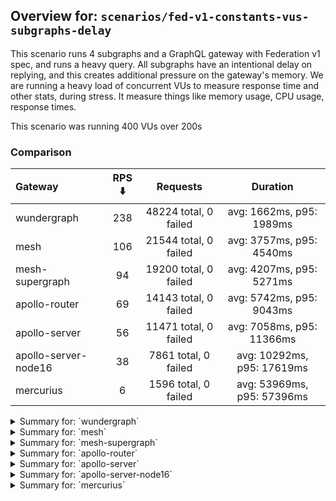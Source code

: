 ## Overview for: `scenarios/fed-v1-constants-vus-subgraphs-delay`


This scenario runs 4 subgraphs and a GraphQL gateway with Federation v1 spec, and runs a heavy query. All subgraphs have an intentional delay on replying, and this creates additional pressure on the gateway's memory. We are running a heavy load of concurrent VUs to measure response time and other stats, during stress. It measure things like memory usage, CPU usage, response times.


This scenario was running 400 VUs over 200s


### Comparison


| Gateway              | RPS ⬇️ |       Requests        |          Duration          |
| :------------------- | :----: | :-------------------: | :------------------------: |
| wundergraph          |  238   | 48224 total, 0 failed |  avg: 1662ms, p95: 1989ms  |
| mesh                 |  106   | 21544 total, 0 failed |  avg: 3757ms, p95: 4540ms  |
| mesh-supergraph      |   94   | 19200 total, 0 failed |  avg: 4207ms, p95: 5271ms  |
| apollo-router        |   69   | 14143 total, 0 failed |  avg: 5742ms, p95: 9043ms  |
| apollo-server        |   56   | 11471 total, 0 failed | avg: 7058ms, p95: 11366ms  |
| apollo-server-node16 |   38   | 7861 total, 0 failed  | avg: 10292ms, p95: 17619ms |
| mercurius            |   6    | 1596 total, 0 failed  | avg: 53969ms, p95: 57396ms |



<details>
  <summary>Summary for: `wundergraph`</summary>

  **K6 Output**




```
     ✓ response code was 200
     ✓ no graphql errors
     ✓ valid response structure

     checks.........................: 100.00% ✓ 144672     ✗ 0    
     data_received..................: 240 MB  1.2 MB/s
     data_sent......................: 57 MB   283 kB/s
     http_req_blocked...............: avg=409.73µs min=1.2µs    med=2.6µs  max=107.78ms p(90)=3.8µs    p(95)=4.5µs   
     http_req_connecting............: avg=396.65µs min=0s       med=0s     max=105.91ms p(90)=0s       p(95)=0s      
     http_req_duration..............: avg=1.66s    min=985.42ms med=1.65s  max=2.65s    p(90)=1.88s    p(95)=1.98s   
       { expected_response:true }...: avg=1.66s    min=985.42ms med=1.65s  max=2.65s    p(90)=1.88s    p(95)=1.98s   
   ✓ http_req_failed................: 0.00%   ✓ 0          ✗ 48224
     http_req_receiving.............: avg=904.14µs min=17µs     med=38.7µs max=474.55ms p(90)=288.72µs p(95)=516.81µs
     http_req_sending...............: avg=636.61µs min=7µs      med=14µs   max=344.89ms p(90)=32.7µs   p(95)=143.68µs
     http_req_tls_handshaking.......: avg=0s       min=0s       med=0s     max=0s       p(90)=0s       p(95)=0s      
     http_req_waiting...............: avg=1.66s    min=985.2ms  med=1.65s  max=2.65s    p(90)=1.88s    p(95)=1.98s   
     http_reqs......................: 48224   238.786071/s
     iteration_duration.............: avg=1.66s    min=986.7ms  med=1.66s  max=2.7s     p(90)=1.89s    p(95)=1.99s   
     iterations.....................: 48224   238.786071/s
     vus............................: 32      min=32       max=400
     vus_max........................: 400     min=400      max=400
```


**Performance Overview**


<img src="https://imagedelivery.net/KYe9TScr4TldYHA48pczVg/68f367fd-4959-4d27-11a8-daccc5ec9f00/public" alt="Performance Overview" />


**HTTP Overview**


<img src="https://imagedelivery.net/KYe9TScr4TldYHA48pczVg/359851dc-c5de-44b3-4ff7-bc2955af6100/public" alt="HTTP Overview" />


  </details>

<details>
  <summary>Summary for: `mesh`</summary>

  **K6 Output**




```
     ✓ response code was 200
     ✗ no graphql errors
      ↳  99% — ✓ 21543 / ✗ 1
     ✗ valid response structure
      ↳  99% — ✓ 21543 / ✗ 1

     checks.........................: 99.99% ✓ 64630      ✗ 2    
     data_received..................: 108 MB 531 kB/s
     data_sent......................: 26 MB  126 kB/s
     http_req_blocked...............: avg=1.81ms   min=900ns  med=2.1µs  max=179.8ms  p(90)=3.1µs  p(95)=3.8µs 
     http_req_connecting............: avg=1.79ms   min=0s     med=0s     max=167.83ms p(90)=0s     p(95)=0s    
     http_req_duration..............: avg=3.75s    min=2.64s  med=3.67s  max=7.99s    p(90)=4.11s  p(95)=4.53s 
       { expected_response:true }...: avg=3.75s    min=2.64s  med=3.67s  max=7.99s    p(90)=4.11s  p(95)=4.53s 
   ✓ http_req_failed................: 0.00%  ✓ 0          ✗ 21544
     http_req_receiving.............: avg=56.83µs  min=15.5µs med=42.1µs max=39.96ms  p(90)=64.3µs p(95)=72.7µs
     http_req_sending...............: avg=344.65µs min=6.7µs  med=12.4µs max=136.08ms p(90)=26.1µs p(95)=30.4µs
     http_req_tls_handshaking.......: avg=0s       min=0s     med=0s     max=0s       p(90)=0s     p(95)=0s    
     http_req_waiting...............: avg=3.75s    min=2.64s  med=3.67s  max=7.98s    p(90)=4.11s  p(95)=4.53s 
     http_reqs......................: 21544  106.134686/s
     iteration_duration.............: avg=3.75s    min=2.64s  med=3.68s  max=8.14s    p(90)=4.11s  p(95)=4.54s 
     iterations.....................: 21544  106.134686/s
     vus............................: 106    min=106      max=400
     vus_max........................: 400    min=400      max=400
```


**Performance Overview**


<img src="https://imagedelivery.net/KYe9TScr4TldYHA48pczVg/82cd5b93-bc85-4c29-3ebe-43500d272a00/public" alt="Performance Overview" />


**HTTP Overview**


<img src="https://imagedelivery.net/KYe9TScr4TldYHA48pczVg/905a4bde-88aa-4119-3c5f-f23e280b1000/public" alt="HTTP Overview" />


  </details>

<details>
  <summary>Summary for: `mesh-supergraph`</summary>

  **K6 Output**




```
     ✓ response code was 200
     ✗ no graphql errors
      ↳  99% — ✓ 19197 / ✗ 3
     ✗ valid response structure
      ↳  0% — ✓ 0 / ✗ 19200

     checks.........................: 66.66% ✓ 38397     ✗ 19203
     data_received..................: 97 MB  478 kB/s
     data_sent......................: 23 MB  113 kB/s
     http_req_blocked...............: avg=951.91µs min=1.3µs  med=2.4µs  max=116.18ms p(90)=4µs    p(95)=5.4µs 
     http_req_connecting............: avg=923.77µs min=0s     med=0s     max=74.68ms  p(90)=0s     p(95)=0s    
     http_req_duration..............: avg=4.2s     min=3.07s  med=4.1s   max=8.5s     p(90)=4.58s  p(95)=5.27s 
       { expected_response:true }...: avg=4.2s     min=3.07s  med=4.1s   max=8.5s     p(90)=4.58s  p(95)=5.27s 
   ✓ http_req_failed................: 0.00%  ✓ 0         ✗ 19200
     http_req_receiving.............: avg=75.41µs  min=22.8µs med=56.6µs max=23.73ms  p(90)=80.4µs p(95)=90.4µs
     http_req_sending...............: avg=120.64µs min=7.6µs  med=13.7µs max=115.04ms p(90)=26.4µs p(95)=34µs  
     http_req_tls_handshaking.......: avg=0s       min=0s     med=0s     max=0s       p(90)=0s     p(95)=0s    
     http_req_waiting...............: avg=4.2s     min=3.07s  med=4.1s   max=8.5s     p(90)=4.58s  p(95)=5.27s 
     http_reqs......................: 19200  94.846842/s
     iteration_duration.............: avg=4.2s     min=3.07s  med=4.1s   max=8.56s    p(90)=4.58s  p(95)=5.27s 
     iterations.....................: 19200  94.846842/s
     vus............................: 328    min=328     max=400
     vus_max........................: 400    min=400     max=400
```


**Performance Overview**


<img src="https://imagedelivery.net/KYe9TScr4TldYHA48pczVg/a8988f36-f07b-456d-b476-05de424e9800/public" alt="Performance Overview" />


**HTTP Overview**


<img src="https://imagedelivery.net/KYe9TScr4TldYHA48pczVg/df01d393-b42d-4dd8-551e-f041478cf600/public" alt="HTTP Overview" />


  </details>

<details>
  <summary>Summary for: `apollo-router`</summary>

  **K6 Output**




```
     ✓ response code was 200
     ✗ no graphql errors
      ↳  99% — ✓ 14083 / ✗ 60
     ✗ valid response structure
      ↳  99% — ✓ 14083 / ✗ 60

     checks.........................: 99.71% ✓ 42309     ✗ 120  
     data_received..................: 70 MB  345 kB/s
     data_sent......................: 17 MB  82 kB/s
     http_req_blocked...............: avg=2.98ms   min=1.4µs  med=3µs    max=217.41ms p(90)=5µs     p(95)=22.3µs  
     http_req_connecting............: avg=2.93ms   min=0s     med=0s     max=215.5ms  p(90)=0s      p(95)=0s      
     http_req_duration..............: avg=5.74s    min=2.53s  med=5.36s  max=13.87s   p(90)=7.71s   p(95)=9.04s   
       { expected_response:true }...: avg=5.74s    min=2.53s  med=5.36s  max=13.87s   p(90)=7.71s   p(95)=9.04s   
   ✓ http_req_failed................: 0.00%  ✓ 0         ✗ 14143
     http_req_receiving.............: avg=182.5µs  min=26.4µs med=65µs   max=70ms     p(90)=114.5µs p(95)=151.9µs 
     http_req_sending...............: avg=715.25µs min=9.4µs  med=17.8µs max=135.26ms p(90)=49.4µs  p(95)=127.77µs
     http_req_tls_handshaking.......: avg=0s       min=0s     med=0s     max=0s       p(90)=0s      p(95)=0s      
     http_req_waiting...............: avg=5.74s    min=2.53s  med=5.36s  max=13.87s   p(90)=7.71s   p(95)=9.04s   
     http_reqs......................: 14143  69.255794/s
     iteration_duration.............: avg=5.74s    min=2.53s  med=5.36s  max=13.87s   p(90)=7.71s   p(95)=9.05s   
     iterations.....................: 14143  69.255794/s
     vus............................: 94     min=94      max=400
     vus_max........................: 400    min=400     max=400
```


**Performance Overview**


<img src="https://imagedelivery.net/KYe9TScr4TldYHA48pczVg/4a0e6f87-d8cb-44e9-3a1f-8ee65fde7200/public" alt="Performance Overview" />


**HTTP Overview**


<img src="https://imagedelivery.net/KYe9TScr4TldYHA48pczVg/d3e25be7-6f1f-44b1-11e2-8a89d78c3a00/public" alt="HTTP Overview" />


  </details>

<details>
  <summary>Summary for: `apollo-server`</summary>

  **K6 Output**




```
     ✓ response code was 200
     ✗ no graphql errors
      ↳  81% — ✓ 9331 / ✗ 2140
     ✗ valid response structure
      ↳  81% — ✓ 9331 / ✗ 2140

     checks.........................: 87.56% ✓ 30133     ✗ 4280 
     data_received..................: 56 MB  272 kB/s
     data_sent......................: 14 MB  67 kB/s
     http_req_blocked...............: avg=3.62ms  min=1.2µs  med=2.6µs   max=179.09ms p(90)=4.5µs   p(95)=16µs    
     http_req_connecting............: avg=3.51ms  min=0s     med=0s      max=158.42ms p(90)=0s      p(95)=0s      
     http_req_duration..............: avg=7.05s   min=1.1s   med=6.69s   max=14.67s   p(90)=10.3s   p(95)=11.36s  
       { expected_response:true }...: avg=7.05s   min=1.1s   med=6.69s   max=14.67s   p(90)=10.3s   p(95)=11.36s  
   ✓ http_req_failed................: 0.00%  ✓ 0         ✗ 11471
     http_req_receiving.............: avg=74.79µs min=24.2µs med=60.19µs max=34.75ms  p(90)=94.79µs p(95)=107.1µs 
     http_req_sending...............: avg=691.7µs min=7.4µs  med=15µs    max=55.36ms  p(90)=31.6µs  p(95)=100.74µs
     http_req_tls_handshaking.......: avg=0s      min=0s     med=0s      max=0s       p(90)=0s      p(95)=0s      
     http_req_waiting...............: avg=7.05s   min=1.1s   med=6.69s   max=14.67s   p(90)=10.3s   p(95)=11.34s  
     http_reqs......................: 11471  56.163694/s
     iteration_duration.............: avg=7.06s   min=1.1s   med=6.69s   max=14.67s   p(90)=10.31s  p(95)=11.44s  
     iterations.....................: 11471  56.163694/s
     vus............................: 128    min=128     max=400
     vus_max........................: 400    min=400     max=400
```


**Performance Overview**


<img src="https://imagedelivery.net/KYe9TScr4TldYHA48pczVg/76fd13c5-0eab-4fa8-38bc-20194281c600/public" alt="Performance Overview" />


**HTTP Overview**


<img src="https://imagedelivery.net/KYe9TScr4TldYHA48pczVg/ca6d2771-df5c-4cb0-98ec-a762821d7a00/public" alt="HTTP Overview" />


  </details>

<details>
  <summary>Summary for: `apollo-server-node16`</summary>

  **K6 Output**




```
     ✓ response code was 200
     ✗ no graphql errors
      ↳  51% — ✓ 4049 / ✗ 3812
     ✗ valid response structure
      ↳  51% — ✓ 4049 / ✗ 3812

     checks.........................: 67.67% ✓ 15959     ✗ 7624 
     data_received..................: 34 MB  165 kB/s
     data_sent......................: 9.3 MB 46 kB/s
     http_req_blocked...............: avg=2.3ms    min=1.7µs    med=2.8µs  max=174.03ms p(90)=5.7µs   p(95)=2.26ms  
     http_req_connecting............: avg=2.26ms   min=0s       med=0s     max=122.25ms p(90)=0s      p(95)=1.94ms  
     http_req_duration..............: avg=10.29s   min=322.93ms med=11.01s max=23.59s   p(90)=16.51s  p(95)=17.61s  
       { expected_response:true }...: avg=10.29s   min=322.93ms med=11.01s max=23.59s   p(90)=16.51s  p(95)=17.61s  
   ✓ http_req_failed................: 0.00%  ✓ 0         ✗ 7861 
     http_req_receiving.............: avg=84.67µs  min=28.2µs   med=68µs   max=23.72ms  p(90)=107.3µs p(95)=130.1µs 
     http_req_sending...............: avg=358.01µs min=10.7µs   med=17.9µs max=68.27ms  p(90)=48µs    p(95)=501.22µs
     http_req_tls_handshaking.......: avg=0s       min=0s       med=0s     max=0s       p(90)=0s      p(95)=0s      
     http_req_waiting...............: avg=10.29s   min=322.83ms med=11.01s max=23.59s   p(90)=16.51s  p(95)=17.61s  
     http_reqs......................: 7861   38.547112/s
     iteration_duration.............: avg=10.29s   min=323.29ms med=11.01s max=23.59s   p(90)=16.54s  p(95)=17.61s  
     iterations.....................: 7861   38.547112/s
     vus............................: 48     min=48      max=400
     vus_max........................: 400    min=400     max=400
```


**Performance Overview**


<img src="https://imagedelivery.net/KYe9TScr4TldYHA48pczVg/c9266a9e-696b-4807-7679-7769beade400/public" alt="Performance Overview" />


**HTTP Overview**


<img src="https://imagedelivery.net/KYe9TScr4TldYHA48pczVg/aef8d222-302d-46bd-f2e6-974d4d35ce00/public" alt="HTTP Overview" />


  </details>

<details>
  <summary>Summary for: `mercurius`</summary>

  **K6 Output**




```
     ✓ response code was 200
     ✓ no graphql errors
     ✓ valid response structure

     checks.........................: 100.00% ✓ 4788     ✗ 0    
     data_received..................: 8.0 MB  35 kB/s
     data_sent......................: 1.9 MB  8.3 kB/s
     http_req_blocked...............: avg=27.48ms  min=2.4µs  med=4.4µs    max=198.21ms p(90)=129.31ms p(95)=140.72ms
     http_req_connecting............: avg=27.21ms  min=0s     med=0s       max=198.11ms p(90)=128.92ms p(95)=140.41ms
     http_req_duration..............: avg=53.96s   min=43.27s med=57.01s   max=58.28s   p(90)=57.34s   p(95)=57.39s  
       { expected_response:true }...: avg=53.96s   min=43.27s med=57.01s   max=58.28s   p(90)=57.34s   p(95)=57.39s  
   ✓ http_req_failed................: 0.00%   ✓ 0        ✗ 1596 
     http_req_receiving.............: avg=165.09µs min=34µs   med=113.55µs max=14.04ms  p(90)=226.45µs p(95)=398.85µs
     http_req_sending...............: avg=4.47ms   min=14.1µs med=33.6µs   max=59.77ms  p(90)=15.29ms  p(95)=26.12ms 
     http_req_tls_handshaking.......: avg=0s       min=0s     med=0s       max=0s       p(90)=0s       p(95)=0s      
     http_req_waiting...............: avg=53.96s   min=43.27s med=57s      max=58.28s   p(90)=57.34s   p(95)=57.39s  
     http_reqs......................: 1596    6.938869/s
     iteration_duration.............: avg=53.99s   min=43.27s med=57.01s   max=58.43s   p(90)=57.35s   p(95)=57.39s  
     iterations.....................: 1596    6.938869/s
     vus............................: 12      min=12     max=400
     vus_max........................: 400     min=400    max=400
```


**Performance Overview**


<img src="https://imagedelivery.net/KYe9TScr4TldYHA48pczVg/86027037-03c8-4acc-3f22-007ed2550000/public" alt="Performance Overview" />


**HTTP Overview**


<img src="https://imagedelivery.net/KYe9TScr4TldYHA48pczVg/bb7319b4-877b-4f92-ce3d-283bf8440e00/public" alt="HTTP Overview" />


  </details>